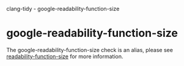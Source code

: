 clang-tidy - google-readability-function-size

</div>

<div class="meta"
http-equiv=refresh="5;URL=readability-function-size.html">

</div>

# google-readability-function-size

The google-readability-function-size check is an alias, please see
[readability-function-size](https://clang.llvm.org/extra/clang-tidy/checks/readability-function-size.html) for more
information.
